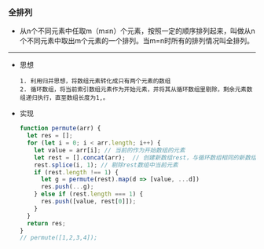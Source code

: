 
### 全排列
  - 从n个不同元素中任取m（m≤n）个元素，按照一定的顺序排列起来，叫做从n个不同元素中取出m个元素的一个排列。当m=n时所有的排列情况叫全排列。
***

  - 思想

        1. 利用归并思想，将数组元素转化成只有两个元素的数组
        2. 循环数组，将当前索引数组元素作为开始元素，并将其从循环数组里剔除，剩余元素数组递归执行，直至数组长度为1,。

  
  - 实现

    ```js
    function permute(arr) {
      let res = [];
      for (let i = 0; i < arr.length; i++) {
        let value = arr[i]; // 当前的作为开始数组的元素
        let rest = [].concat(arr);  // 创建新数组rest，与循环数组相同的新数组
        rest.splice(i, 1); // 剔除rest数组中当前元素
        if (rest.length !== 1) {
          let g = permute(rest).map(d => [value, ...d])
          res.push(...g);
        } else if (rest.length === 1) {
          res.push([value, rest[0]]);
        }
      }
      return res;
    }
    // permute([1,2,3,4]);

    ```